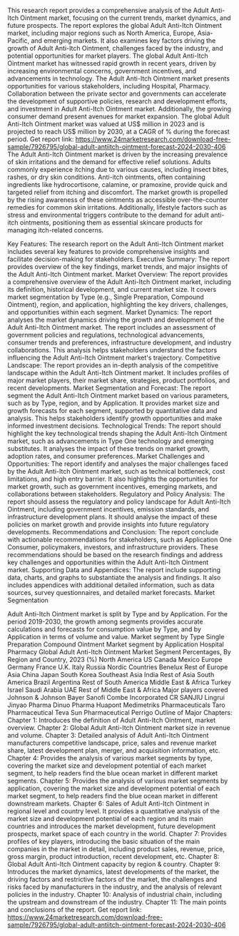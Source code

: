 This research report provides a comprehensive analysis of the Adult Anti-Itch Ointment market, focusing on the current trends, market dynamics, and future prospects. The report explores the global Adult Anti-Itch Ointment market, including major regions such as North America, Europe, Asia-Pacific, and emerging markets. It also examines key factors driving the growth of Adult Anti-Itch Ointment, challenges faced by the industry, and potential opportunities for market players.
The global Adult Anti-Itch Ointment market has witnessed rapid growth in recent years, driven by increasing environmental concerns, government incentives, and advancements in technology. The Adult Anti-Itch Ointment market presents opportunities for various stakeholders, including Hospital, Pharmacy. Collaboration between the private sector and governments can accelerate the development of supportive policies, research and development efforts, and investment in Adult Anti-Itch Ointment market. Additionally, the growing consumer demand present avenues for market expansion.
The global Adult Anti-Itch Ointment market was valued at US$ million in 2023 and is projected to reach US$ million by 2030, at a CAGR of % during the forecast period.
Get report link: https://www.24marketresearch.com/download-free-sample/7926795/global-adult-antiitch-ointment-forecast-2024-2030-406 
The Adult Anti-Itch Ointment market is driven by the increasing prevalence of skin irritations and the demand for effective relief solutions. Adults commonly experience itching due to various causes, including insect bites, rashes, or dry skin conditions. Anti-itch ointments, often containing ingredients like hydrocortisone, calamine, or pramoxine, provide quick and targeted relief from itching and discomfort. The market growth is propelled by the rising awareness of these ointments as accessible over-the-counter remedies for common skin irritations. Additionally, lifestyle factors such as stress and environmental triggers contribute to the demand for adult anti-itch ointments, positioning them as essential skincare products for managing itch-related concerns.

Key Features:
The research report on the Adult Anti-Itch Ointment market includes several key features to provide comprehensive insights and facilitate decision-making for stakeholders.
Executive Summary: The report provides overview of the key findings, market trends, and major insights of the Adult Anti-Itch Ointment market.
Market Overview: The report provides a comprehensive overview of the Adult Anti-Itch Ointment market, including its definition, historical development, and current market size. It covers market segmentation by Type (e.g., Single Preparation, Compound Ointment), region, and application, highlighting the key drivers, challenges, and opportunities within each segment.
Market Dynamics: The report analyses the market dynamics driving the growth and development of the Adult Anti-Itch Ointment market. The report includes an assessment of government policies and regulations, technological advancements, consumer trends and preferences, infrastructure development, and industry collaborations. This analysis helps stakeholders understand the factors influencing the Adult Anti-Itch Ointment market's trajectory.
Competitive Landscape: The report provides an in-depth analysis of the competitive landscape within the Adult Anti-Itch Ointment market. It includes profiles of major market players, their market share, strategies, product portfolios, and recent developments.
Market Segmentation and Forecast: The report segment the Adult Anti-Itch Ointment market based on various parameters, such as by Type, region, and by Application. It provides market size and growth forecasts for each segment, supported by quantitative data and analysis. This helps stakeholders identify growth opportunities and make informed investment decisions.
Technological Trends: The report should highlight the key technological trends shaping the Adult Anti-Itch Ointment market, such as advancements in Type One technology and emerging substitutes. It analyses the impact of these trends on market growth, adoption rates, and consumer preferences.
Market Challenges and Opportunities: The report identify and analyses the major challenges faced by the Adult Anti-Itch Ointment market, such as technical bottleneck, cost limitations, and high entry barrier. It also highlights the opportunities for market growth, such as government incentives, emerging markets, and collaborations between stakeholders.
Regulatory and Policy Analysis: The report should assess the regulatory and policy landscape for Adult Anti-Itch Ointment, including government incentives, emission standards, and infrastructure development plans. It should analyse the impact of these policies on market growth and provide insights into future regulatory developments.
Recommendations and Conclusion: The report conclude with actionable recommendations for stakeholders, such as Application One Consumer, policymakers, investors, and infrastructure providers. These recommendations should be based on the research findings and address key challenges and opportunities within the Adult Anti-Itch Ointment market.
Supporting Data and Appendices: The report include supporting data, charts, and graphs to substantiate the analysis and findings. It also includes appendices with additional detailed information, such as data sources, survey questionnaires, and detailed market forecasts.
Market Segmentation

Adult Anti-Itch Ointment market is split by Type and by Application. For the period 2019-2030, the growth among segments provides accurate calculations and forecasts for consumption value by Type, and by Application in terms of volume and value.
Market segment by Type
Single Preparation
Compound Ointment
Market segment by Application
Hospital
Pharmacy
Global Adult Anti-Itch Ointment Market Segment Percentages, By Region and Country, 2023 (%)
North America
US
Canada
Mexico
Europe
Germany
France
U.K.
Italy
Russia
Nordic Countries
Benelux
Rest of Europe
Asia
China
Japan
South Korea
Southeast Asia
India
Rest of Asia
South America
Brazil
Argentina
Rest of South America
Middle East & Africa
Turkey
Israel
Saudi Arabia
UAE
Rest of Middle East & Africa
Major players covered
Johnson & Johnson
Bayer
Sanofi
Combe Incorporated
CR SANJIU
Lingrui
Jinyao Pharma
Dinuo Pharma
Huapont
Medimetriks Pharmaceuticals
Taro Pharmaceutical
Teva
Sun Pharmaceutical
Perrigo
Outline of Major Chapters:
Chapter 1: Introduces the definition of Adult Anti-Itch Ointment, market overview.
Chapter 2: Global Adult Anti-Itch Ointment market size in revenue and volume.
Chapter 3: Detailed analysis of Adult Anti-Itch Ointment manufacturers competitive landscape, price, sales and revenue market share, latest development plan, merger, and acquisition information, etc.
Chapter 4: Provides the analysis of various market segments by type, covering the market size and development potential of each market segment, to help readers find the blue ocean market in different market segments.
Chapter 5: Provides the analysis of various market segments by application, covering the market size and development potential of each market segment, to help readers find the blue ocean market in different downstream markets.
Chapter 6: Sales of Adult Anti-Itch Ointment in regional level and country level. It provides a quantitative analysis of the market size and development potential of each region and its main countries and introduces the market development, future development prospects, market space of each country in the world.
Chapter 7: Provides profiles of key players, introducing the basic situation of the main companies in the market in detail, including product sales, revenue, price, gross margin, product introduction, recent development, etc.
Chapter 8: Global Adult Anti-Itch Ointment capacity by region & country.
Chapter 9: Introduces the market dynamics, latest developments of the market, the driving factors and restrictive factors of the market, the challenges and risks faced by manufacturers in the industry, and the analysis of relevant policies in the industry.
Chapter 10: Analysis of industrial chain, including the upstream and downstream of the industry.
Chapter 11: The main points and conclusions of the report.
Get report link: https://www.24marketresearch.com/download-free-sample/7926795/global-adult-antiitch-ointment-forecast-2024-2030-406 
